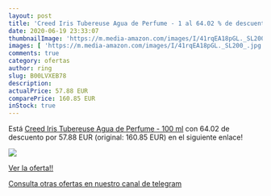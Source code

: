 ```yaml
---
layout: post
title: 'Creed Iris Tubereuse Agua de Perfume - 1 al 64.02 % de descuento'
date: 2020-06-19 23:33:07
thumbnailImage: 'https://m.media-amazon.com/images/I/41rqEA18pGL._SL200_.jpg'
images: [ 'https://m.media-amazon.com/images/I/41rqEA18pGL._SL200_.jpg' ]
comments: true
category: ofertas
author: ring
slug: B00LVXEB78
description:
actualPrice: 57.88 EUR
comparePrice: 160.85 EUR
inStock: true
---
```


Está [Creed Iris Tubereuse Agua de Perfume - 100 ml](https://www.amazon.com/dp/B00LVXEB78/?tag=redken08-20) con 64.02 de descuento por 57.88 EUR (original: 160.85 EUR) en el siguiente enlace!

[![](https://m.media-amazon.com/images/I/41rqEA18pGL._SL200_.jpg)](https://www.amazon.com/dp/B00LVXEB78/?tag=redken08-20)

[Ver la oferta!!](https://www.amazon.com/dp/B00LVXEB78/?tag=redken08-20)

[Consulta otras ofertas en nuestro canal de telegram](https://t.me/s/ofertas25)
